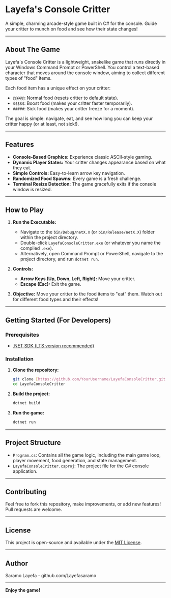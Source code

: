 # Layefa's Console Critter

A simple, charming arcade-style game built in C# for the console. Guide your critter to munch on food and see how their state changes!

---

## About The Game

Layefa's Console Critter is a lightweight, snakelike game that runs directly in your Windows Command Prompt or PowerShell. You control a text-based character that moves around the console window, aiming to collect different types of "food" items.

Each food item has a unique effect on your critter:
* `@@@@@`: Normal food (resets critter to default state).
* `$$$$$`: Boost food (makes your critter faster temporarily).
* `#####`: Sick food (makes your critter freeze for a moment).

The goal is simple: navigate, eat, and see how long you can keep your critter happy (or at least, not sick!).

---

## Features

* **Console-Based Graphics:** Experience classic ASCII-style gaming.
* **Dynamic Player States:** Your critter changes appearance based on what they eat.
* **Simple Controls:** Easy-to-learn arrow key navigation.
* **Randomized Food Spawns:** Every game is a fresh challenge.
* **Terminal Resize Detection:** The game gracefully exits if the console window is resized.

---

## How to Play

1.  **Run the Executable:**
    * Navigate to the `bin/Debug/netX.X` (or `bin/Release/netX.X`) folder within the project directory.
    * Double-click `LayefaConsoleCritter.exe` (or whatever you name the compiled `.exe`).
    * Alternatively, open Command Prompt or PowerShell, navigate to the project directory, and run `dotnet run`.

2.  **Controls:**
    * **Arrow Keys (Up, Down, Left, Right):** Move your critter.
    * **Escape (Esc):** Exit the game.

3.  **Objective:** Move your critter to the food items to "eat" them. Watch out for different food types and their effects!

---

## Getting Started (For Developers)

### Prerequisites

* [.NET SDK (LTS version recommended)](https://dotnet.microsoft.com/download)

### Installation

1.  **Clone the repository:**
    ```bash
    git clone [https://github.com/YourUsername/LayefaConsoleCritter.git](https://github.com/YourUsername/LayefaConsoleCritter.git)
    cd LayefaConsoleCritter
    ```
2.  **Build the project:**
    ```bash
    dotnet build
    ```
3.  **Run the game:**
    ```bash
    dotnet run
    ```

---

## Project Structure

* `Program.cs`: Contains all the game logic, including the main game loop, player movement, food generation, and state management.
* `LayefaConsoleCritter.csproj`: The project file for the C# console application.

---

## Contributing

Feel free to fork this repository, make improvements, or add new features! Pull requests are welcome.

---

## License

This project is open-source and available under the [MIT License](LICENSE.md).

---

## Author

Saramo Layefa - github.com/Layefasaramo

---

**Enjoy the game!**
